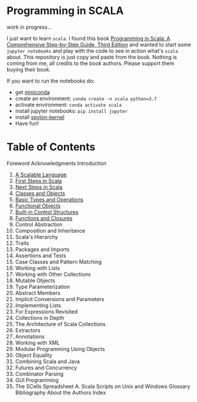 # Programming in SCALA

work in progress...

I just want to learn `scala`. I found this book [Programming in Scala: A Comprehensive Step-by-Step Guide, Third Edition](https://www.amazon.com/Programming-Scala-Comprehensive-Step-Step-ebook/dp/B01EX49FOU) and wanted to start some `jupyter notebooks` and play with the code to see in action what's `scala` about. This repository is just copy and paste from the book. Nothing is coming from me, all credits to the book authors. Please support them buying their book.

If you want to run the notebooks do:

 - get [miniconda](https://docs.conda.io/en/latest/miniconda.html)
 - create an environment: `conda create -n scala python=3.7`
 - activate environment: `conda activate scala`
 - install jupyter notebooks: `pip install jupyter`
 - install [spylon-kernel](https://github.com/Valassis-Digital-Media/spylon-kernel)
 - Have fun!


# Table of Contents
Foreword
Acknowledgments
Introduction
1. [A Scalable Language](https://github.com/virtualdvid/scala_book/blob/master/chapters/Chapter_1.ipynb)
2. [First Steps in Scala](https://github.com/virtualdvid/scala_book/blob/master/chapters/Chapter_2.ipynb)
3. [Next Steps in Scala](https://github.com/virtualdvid/scala_book/blob/master/chapters/Chapter_3.ipynb)
4. [Classes and Objects](https://github.com/virtualdvid/scala_book/blob/master/chapters/Chapter_4.ipynb)
5. [Basic Types and Operations](https://github.com/virtualdvid/scala_book/blob/master/chapters/Chapter_5.ipynb)
6. [Functional Objects](https://github.com/virtualdvid/scala_book/blob/master/chapters/Chapter_6.ipynb)
7. [Built-in Control Structures](https://github.com/virtualdvid/scala_book/blob/master/chapters/Chapter_7.ipynb)
8. [Functions and Closures](https://github.com/virtualdvid/scala_book/blob/master/chapters/Chapter_8.ipynb)
9. Control Abstraction
10. Composition and Inheritance
11. Scala's Hierarchy
12. Traits
13. Packages and Imports
14. Assertions and Tests
15. Case Classes and Pattern Matching
16. Working with Lists
17. Working with Other Collections
18. Mutable Objects
19. Type Parameterization
20. Abstract Members
21. Implicit Conversions and Parameters
22. Implementing Lists
23. For Expressions Revisited
24. Collections in Depth
25. The Architecture of Scala Collections
26. Extractors
27. Annotations
28. Working with XML
29. Modular Programming Using Objects
30. Object Equality
31. Combining Scala and Java
32. Futures and Concurrency
33. Combinator Parsing
34. GUI Programming
35. The SCells Spreadsheet
A. Scala Scripts on Unix and Windows
Glossary
Bibliography
About the Authors
Index

